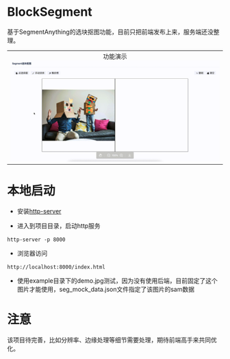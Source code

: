 # BlockSegment
基于SegmentAnything的选块抠图功能，目前只把前端发布上来，服务端还没整理。


<table>
  <tr>
    <td align="center">
      功能演示<br>
      <img src="example/show_example.gif" width="800" />
    </td>
  </tr>
</table>


# 本地启动

- 安装[http-server](https://github.com/http-party/http-server)

- 进入到项目目录，启动http服务

```
http-server -p 8000
```

- 浏览器访问
```
http://localhost:8000/index.html
```

- 使用example目录下的demo.jpg测试，因为没有使用后端，目前固定了这个图片才能使用，seg_mock_data.json文件指定了该图片的sam数据


# 注意

该项目待完善，比如分辨率、边缘处理等细节需要处理，期待前端高手来共同优化。

